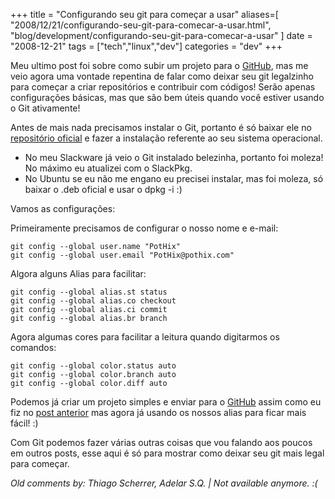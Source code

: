 +++
title = "Configurando seu git para começar a usar"
aliases=[
  "2008/12/21/configurando-seu-git-para-comecar-a-usar.html",
  "blog/development/configurando-seu-git-para-comecar-a-usar"
]
date = "2008-12-21"
tags = ["tech","linux","dev"]
categories = "dev"
+++

Meu ultimo post foi sobre como subir um projeto para o
[GitHub](http://github.com ""), mas me veio agora uma vontade
repentina de falar como deixar seu git legalzinho para começar a criar
repositórios e contribuir com códigos! Serão apenas configurações
básicas, mas que são bem úteis quando você estiver usando o Git
ativamente!

Antes de mais nada precisamos instalar o Git, portanto é só baixar ele
no [repositório oficial](http://git.or.cz/#download) e fazer a
instalação referente ao seu sistema operacional.

* No meu Slackware já veio o Git instalado belezinha, portanto foi moleza! No máximo eu atualizei com o SlackPkg.
* No Ubuntu se eu não me engano eu precisei instalar, mas foi moleza, só baixar o .deb oficial e usar o dpkg -i :)

Vamos as configurações:

Primeiramente precisamos de configurar o nosso nome e e-mail:

    git config --global user.name "PotHix"
    git config --global user.email "PotHix@pothix.com"

Algora alguns Alias para facilitar:

    git config --global alias.st status
    git config --global alias.co checkout
    git config --global alias.ci commit
    git config --global alias.br branch

Agora algumas cores para facilitar a leitura quando digitarmos os comandos:

    git config --global color.status auto
    git config --global color.branch auto
    git config --global color.diff auto

Podemos já criar um projeto simples e enviar para o
[GitHub](http://github.com "") assim como eu fiz no
[post anterior](http://pothix.com/blog/git/iniciando-seu-primeiro-projeto-no-github "")
mas agora já usando os nossos alias para ficar mais fácil! :)

Com Git podemos fazer várias outras coisas que vou falando aos poucos
em outros posts, esse aqui é só para mostrar como deixar seu git mais
legal para começar.



_Old comments by: Thiago Scherrer, Adelar S.Q. | Not available anymore. :(_
